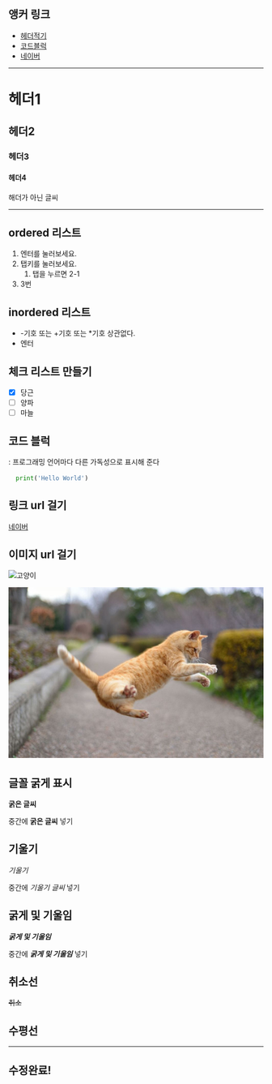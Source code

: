 ## 앵커 링크

- [헤더적기](#헤더적기)
- [코드블럭](#코드블럭)
- [네이버](https://www.naver.com)

---

# 헤더1
## 헤더2
### 헤더3
#### 헤더4
해더가 아닌 글씨

---

## ordered 리스트
1. 엔터를 눌러보세요.
2. 탭키를 눌러보세요.
   1. 탭을 누르면 2-1
3. 3번

## inordered 리스트
- -기호 또는 +기호 또는 *기호 상관없다.
- 엔터

## 체크 리스트 만들기
- [x] 당근
- [ ] 양파
- [ ] 마늘

## 코드 블럭
: 프로그래밍 언어마다 다른 가독성으로 표시해 준다
```python
  print('Hello World')
```
## 링크 url 걸기
[네이버](https://www.naver.com)

## 이미지 url 걸기
![고양이](https://www.fitpetmall.com/wp-content/uploads/2023/10/shutterstock_1844153299-1024x683-1.png)

![고양이](./screenshot.jpg)

## 글꼴 굵게 표시
__굵은 글씨__

중간에 **굵은 글씨** 넣기

## 기울기
_기울기_

중간에 *기울기 글씨* 넣기

## 굵게 및 기울임

___굵게 및 기울임___

중간에 ***굵게 및 기울임*** 넣기

## 취소선
~~취소~~

## 수평선
---

## 수정완료!
